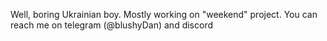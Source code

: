 Well, boring Ukrainian boy. 
Mostly working on "weekend" project.
You can reach me on telegram (@blushyDan) and discord

<!---
blushydan/blushydan is a ✨ special ✨ repository because its `README.md` (this file) appears on your GitHub profile.
You can click the Preview link to take a look at your changes.
--->
